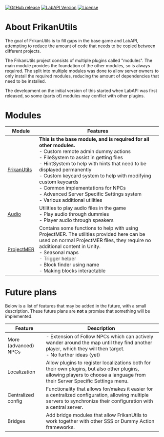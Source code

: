 ﻿[![GitHub release](https://flat.badgen.net/github/release/FrikandelbroodjeCommunity/FrikanUtils/)](https://github.com/FrikandelbroodjeCommunity/FrikanUtils/releases/latest)
[![LabAPI Version](https://flat.badgen.net/static/LabAPI%20Version/v1.1.3)](https://github.com/northwood-studios/LabAPI)
[![License](https://flat.badgen.net/github/license/FrikandelbroodjeCommunity/FrikanUtils/)](https://github.com/FrikandelbroodjeCommunity/FrikanUtils/blob/master/LICENSE)

# About FrikanUtils

The goal of FrikanUtils is to fill gaps in the base game and LabAPI, attempting to reduce the amount of code that needs
to be copied between different projects.

The FrikanUtils project consists of multiple plugins called "modules". The main module provides the foundation of the
other modules, so is always required. The split into multiple modules was done to allow server owners to only install
the required modules, reducing the amount of dependencies that need to be installed.

The development on the initial version of this started when LabAPI was first released, so some (parts of) modules may
conflict with other plugins.

# Modules

| Module                                         | Features                                                                                                                                                                                                                                                                                                                                                                                                                            |
|------------------------------------------------|-------------------------------------------------------------------------------------------------------------------------------------------------------------------------------------------------------------------------------------------------------------------------------------------------------------------------------------------------------------------------------------------------------------------------------------|
| [FrikanUtils](FrikanUtils/README.md)           | **This is the base module, and is required for all other modules.**<br/> - Custom remote admin dummy actions<br/> - FileSystem to assist in getting files<br/> - HintSystem to help with hints that need to be displayed permanently<br/> - Custom keycard system to help with modifying custom keycards<br/> - Common implementations for NPCs<br/> - Advanced Server Specific Settings system<br/> - Various additional utilities |
| [Audio](FrikanUtils-Audio/README.md)           | Utilities to play audio files in the game<br/> - Play audio through dummies<br/> - Player audio through speakers                                                                                                                                                                                                                                                                                                                    |
| [ProjectMER](FrikanUtils-ProjectMer/README.md) | Contains some functions to help with using ProjectMER. The utilities provided here can be used on normal ProjectMER files, they require no additional content in Unity.<br/> - Seasonal maps<br/> - Trigger helper<br/> - Block finder using name<br/> - Making blocks interactable                                                                                                                                                 |

# Future plans

Below is a list of features that may be added in the future, with a small description. These future plans are **not** a
promise that something will be implemented.

| Feature              | Description                                                                                                                                                                 |
|----------------------|-----------------------------------------------------------------------------------------------------------------------------------------------------------------------------|
| More (advanced) NPCs | - Extension of Follow NPCs which can actively wander around the map until they find another player, which they will then target.<br/> - No further ideas (yet)              |
| Localization         | Allow plugins to register localizations both for their own plugins, but also other plugins, allowing players to choose a language from their Server Specific Settings menu. |
| Centralized config   | Functionality that allows for/makes it easier for a centralized configuration, allowing multiple servers to synchronize their configuration with a central server.          |
| Bridges              | Add bridge modules that allow FrikanUtils to work together with other SSS or Dummy Action frameworks.                                                                       |
